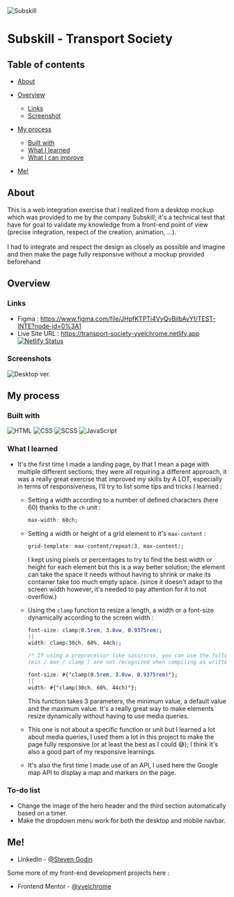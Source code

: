 ![Subskill](https://user-images.githubusercontent.com/55931217/186802105-f71784a4-2e7f-405e-bb19-3512f81b3acb.png)

# Subskill - Transport Society

## Table of contents

- [About](#about)
- [Overview](#overview)
  - [Links](#links)
  - [Screenshot](#screenshot)
- [My process](#my-process)

  - [Built with](#built-with)
  - [What I learned](#what-i-learned)
  - [What I can improve](#what-i-can-improve)

- [Me!](#me)

## About

This is a web integration exercise that I realized from a desktop mockup which was provided to me by the company Subskill; it's a technical test that have for goal to validate my knowledge from a front-end point of view (precise integration, respect of the creation, animation, …).
<br/><br/>
I had to integrate and respect the design as closely as possible and imagine and then make the page fully responsive without a mockup provided beforehand

## Overview

### Links

- Figma : https://www.figma.com/file/JHpfKTPTi4VyQvBjIbAvYf/TEST-INTE?node-id=0%3A1
- Live Site URL : https://transport-society-yvelchrome.netlify.app
  <br/>
  [![Netlify Status](https://api.netlify.com/api/v1/badges/558bb020-fe2e-4d19-a0dd-978910221adb/deploy-status)](https://app.netlify.com/sites/transport-society-yvelchrome/deploys)

### Screenshots

![Desktop ver.](https://user-images.githubusercontent.com/55931217/186802101-a7cf8f96-e465-41ef-9bb5-73702f339b05.png)

## My process

### Built with

![HTML](https://img.shields.io/badge/HTML5-E34F26?style=for-the-badge&logo=html5&logoColor=white)
![CSS](https://img.shields.io/badge/CSS3-1572B6?style=for-the-badge&logo=css3&logoColor=white)
![SCSS](https://img.shields.io/badge/Scss-CC6699?style=for-the-badge&logo=sass&logoColor=white)
![JavaScript](https://img.shields.io/badge/JavaScript-FFD700?style=for-the-badge&logo=javascript&logoColor=black)

### What I learned

- It's the first time I made a landing page, by that I mean a page with multiple different sections; they were all requiring a different approach, it was a really great exercise that improved my skills by A LOT, especially in terms of responsiveness, I'll try to list some tips and tricks I learned :

  - Setting a width according to a number of defined characters (here 60) thanks to the `ch` unit :
    ```css
    max-width: 60ch;
    ```
  - Setting a width or height of a grid element to it's `max-content` :

    ```css
    grid-template: max-content/repeat(3, max-content);
    ```

    I kept using pixels or percentages to try to find the best width or height for each element but this is a way better solution; the element can take the space it needs without having to shrink or make its container take too much empty space. (since it doesn't adapt to the screen width however, it's needed to pay attention for it to not overflow.)

  - Using the `clamp` function to resize a length, a width or a font-size dynamically according to the screen width :

    ```css
    font-size: clamp(0.5rem, 3.8vw, 0.9375rem);
    ||
    width: clamp(30ch, 60%, 44ch);

    /* If using a preprocessor like sass/scss, you can use the following syntax since those functions
    (min / max / clamp ) are not recognized when compiling as written above */

    font-size: #{"clamp(0.5rem, 3.8vw, 0.9375rem)"};
    ||
    width: #{"clamp(30ch, 60%, 44ch)"};

    ```

    This function takes 3 parameters, the minimum value, a default value and the maximum value. It's a really great way to make elements resize dynamically without having to use media queries.

  - This one is not about a specific function or unit but I learned a lot about media queries, I used them a lot in this project to make the page fully responsive (or at least the best as I could 😅); I think it's also a good part of my responsive learnings.

  - It's also the first time I made use of an API, I used here the Google map API to display a map and markers on the page.

### To-do list

- Change the image of the hero header and the third section automatically based on a timer.
- Make the dropdown menu work for both the desktop and mobile navbar.

## Me!

- LinkedIn - [@Steven Godin](https://www.linkedin.com/in/steven-godin/)

Some more of my front-end development projects here :

- Frontend Mentor - [@yvelchrome](https://www.frontendmentor.io/profile/yvelchrome)

